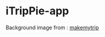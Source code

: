 # iTripPie-app

Background image from : [makemytrip](https://www.makemytrip.com/blog/tags/road-trip-0)
